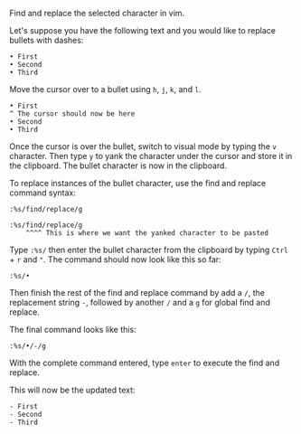 Find and replace the selected character in vim.

Let's suppose you have the following text and you would like to replace bullets with dashes:

```
• First
• Second
• Third
```

Move the cursor over to a bullet using `h`, `j`, `k`, and `l`.

```
• First
^ The cursor should now be here
• Second
• Third
```

Once the cursor is over the bullet, switch to visual mode by typing the `v` character. Then type `y` to yank the character under the cursor and store it in the clipboard. The bullet character is now in the clipboard.

To replace instances of the bullet character, use the find and replace command syntax:

```
:%s/find/replace/g
```

```
:%s/find/replace/g
    ^^^^ This is where we want the yanked character to be pasted
```

Type `:%s/` then enter the bullet character from the clipboard by typing `Ctrl` + `r` and `"`. The command should now look like this so far:

```
:%s/•
```

Then finish the rest of the find and replace command by add a `/`, the replacement string `-`, followed by another `/` and a `g` for global find and replace.

The final command looks like this:

```
:%s/•/-/g
```

With the complete command entered, type `enter` to execute the find and replace.

This will now be the updated text:

```
- First
- Second
- Third
```